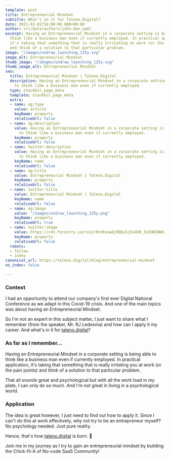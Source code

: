 ```yaml
---
template: post
title: Entrepreneurial Mindset
subtitle: What's in it for Taleno.Digital?
date: 2021-02-01T16:00:00.000+00:00
author: src/data/authors/john-doe.yaml
excerpt: Having an Entrepreneurial Mindset in a corporate setting is being able to
  think like a business man even if currently employed. In practical application,
  it's taking that something that is really irritating at work (or the pain points)
  and think of a solution to that particular problem.
image: "/images/undraw_launching_125y.svg"
image_alt: Entrepreneurial Mindset
thumb_image: "/images/undraw_launching_125y.svg"
thumb_image_alt: Entrepreneurial Mindset
seo:
  title: Entrepreneurial Mindset | Taleno.Digital
  description: Having an Entrepreneurial Mindset in a corporate setting is being able
    to think like a business man even if currently employed.
  type: stackbit_page_meta
  template: stackbit_page_meta
  extra:
  - name: og:type
    value: article
    keyName: property
    relativeUrl: false
  - name: og:description
    value: Having an Entrepreneurial Mindset in a corporate setting is being able
      to think like a business man even if currently employed.
    keyName: property
    relativeUrl: false
  - name: twitter:description
    value: Having an Entrepreneurial Mindset in a corporate setting is being able
      to think like a business man even if currently employed.
    keyName: name
    relativeUrl: false
  - name: og:title
    value: Entrepreneurial Mindset | Taleno.Digital
    keyName: property
    relativeUrl: false
  - name: twitter:title
    value: Entrepreneurial Mindset | Taleno.Digital
    keyName: name
    relativeUrl: false
  - name: og:image
    value: "/images/undraw_launching_125y.png"
    keyName: property
    relativeUrl: true
  - name: twitter:image
    value: https://cdn.forestry.io/res2/NrdteowQjRQbySjOsdUB_3o5ONINWGjGVh3xAHx34nQ/fit/512/512/sm/0/aHR0cHM6Ly9hcHAu/Zm9yZXN0cnkuaW8v/cmFpbHMvYWN0aXZl/X3N0b3JhZ2UvYmxv/YnMvZXlKZmNtRnBi/SE1pT25zaWJXVnpj/MkZuWlNJNklrSkJh/SEJDUlVvMU5tZHZQ/U0lzSW1WNGNDSTZi/blZzYkN3aWNIVnlJ/am9pWW14dllsOXBa/Q0o5ZlE9PS0tZGI3/ZmMyOTk1Nzk3ZDhh/ZDhhZTg5NGJmZTM3/Yjc4NDRmOWRhNGE1/Ni91bmRyYXdfbGF1/bmNoaW5nXzEyNXku/cG5n
    keyName: property
    relativeUrl: false
  robots:
  - follow
  - index
canonical_url: https://taleno.digital/blog/entrepreneurial-mindset
no_index: false

---
```

### Context

I had an opportunity to attend our company's first ever Digital National Conference as we adapt in this Covid-19 crisis. And one of the main topics was about having an Entrepreneurial Mindset.

So I'm not an expert in this subject matter, I just want to share what I remember (from the speaker, Mr. RJ Ledesma) and how can I apply it my career. And what's in it for [taleno.digital](https://taleno.digital/)?

### As far as I remember...

Having an Entrepreneurial Mindset in a corporate setting is being able to think like a business man even if currently employed. In practical application, it's taking that something that is really irritating you at work (or the pain points) and think of a solution to that particular problem.

That all sounds great and psychological but with all the work load in my plate, I can only do so much. And I'm not great in living in a psychological world.

### Application

The idea is great however, I just need to find out how to apply it. Since I can't do this at work effectively, why not try to be an entrepreneur myself? No psychology needed. Just pure reality.

Hence, that's how [taleno.digital](https://taleno.digital/) is born. 🚀

Join me in my journey as I try to gain an entrepreneurial mindset by building the Chick-fil-A of No-code SaaS Community!